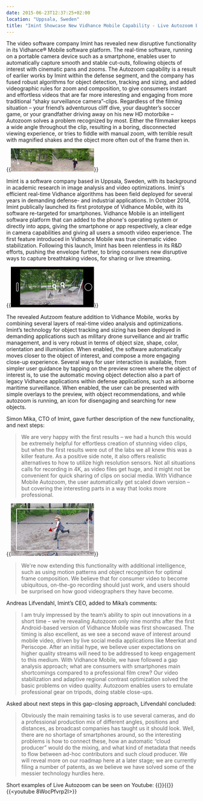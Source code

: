 ```yaml
---
date: 2015-06-23T12:37:25+02:00
location: "Uppsala, Sweden"
title: "Imint Showcase New Vidhance Mobile Capability - Live Autozoom Enables Consumers to Capture Powerful Videos"
---
```

The video software company Imint has revealed new disruptive functionality in its Vidhance® Mobile software platform. The real-time software, running on a portable camera device such as a smartphone, enables user to automatically capture smooth and stable cut-outs, following objects of interest with cinematic pans and zooms. The Autozoom capability is a result of earlier works by Imint within the defense segment, and the company has fused robust algorithms for object detection, tracking and sizing, and added videographic rules for zoom and composition, to give consumers instant and effortless videos that are far more interesting and engaging from more traditional “shaky surveillance camera”-clips.<!--more--> Regardless of the filming situation – your friend’s adventurous cliff dive, your daughter’s soccer game, or your grandfather driving away on his new HD motorbike – Autozoom solves a problem recognized by most. Either the filmmaker keeps a wide angle throughout the clip, resulting in a boring, disconnected viewing experience, or tries to fiddle with manual zoom, with terrible result with magnified shakes and the object more often out of the frame then in.

{{<img src="/nyheter/20150623-imint-showcase-new-vidhance-mobile-capability/ropeway_snapshot.jpg" caption="Original video to the left, and with Vidhance Mobile Live Autozoom to the right. The functionality change the whole video experience, and creates dynamic clips that engage the viewer.">}}

Imint is a software company based in Uppsala, Sweden, with its background in academic research in image analysis and video optimizations. Imint's efficient real-time Vidhance algorithms has been field deployed for several years in demanding defense- and industrial applications. In October 2014, Imint publically launched its first prototype of Vidhance Mobile, with its software re-targeted for smartphones. Vidhance Mobile is an intelligent software platform that can added to the phone's operating system or directly into apps, giving the smartphone or app respectively, a clear edge in camera capabilities and giving all users a smooth video experience. The first feature introduced in Vidhance Mobile was true cinematic video stabilization. Following this launch, Imint has been relentless in its R&D efforts, pushing the envelope further, to bring consumers new disruptive ways to capture breathtaking videos, for sharing or live streaming.

{{<img src="/nyheter/20150623-imint-showcase-new-vidhance-mobile-capability/uxstart.jpg" caption="Example of Ux; using also the motion-in-motion detector in Vidhance, the user can automatically be presented with suggestions on interesting objects, and quickly enable Live Autozoom.">}}

The revealed Autzoom feature addition to Vidhance Mobile, works by combining several layers of real-time video analysis and optimizations. Imint’s technology for object tracking and sizing has been deployed in demanding applications such as military drone surveillance and air traffic management, and is very robust in terms of object size, shape, color, orientation and illumination. When enabled, the software automatically moves closer to the object of interest, and compose a more engaging close-up experience. Several ways for user interaction is available, from simpler user guidance by tapping on the preview screen where the object of interest is, to use the automatic moving object detection also a part of legacy Vidhance applications within defense applications, such as airborne maritime surveillance. When enabled, the user can be presented with simple overlays to the preview, with object recommendations, and while autozoom is running, an icon for disengaging and searching for new objects.

Simon Mika, CTO of Imint, gave further description of the new functionality, and next steps:

>We are very happy with the first results – we had a hunch this would be extremely helpful for effortless creation of stunning video clips, but when the first results were out of the labs we all knew this was a killer feature. As a positive side note, it also offers realistic alternatives to how to utilize high resolution sensors. Not all situations calls for recording in 4K, as video files get huge, and it might not be convenient for quick sharing of clips on social media. With Vidhance Mobile Autozoom, the user automatically get scaled down version – but covering the interesting parts in a way that looks more professional.

{{<img src="/nyheter/20150623-imint-showcase-new-vidhance-mobile-capability/composing.jpg" caption="Vidhance Mobile Live Autozoom is being further improved, to increase automatic optimal frame composition, using motion patterns (such as direction) and object recognition.">}}

>We're now extending this functionality with additional intelligence, such as using motion patterns and object recognition for optimal frame composition. We believe that for consumer video to become ubiquitous, on-the-go recording should just work, and users should be surprised on how good videographers they have become.

Andreas Lifvendahl, Imint’s CEO, added to Mika’s comments:

>I am truly impressed by the team’s ability to spin out innovations in a short time – we’re revealing Autozoom only nine months after the first Android-based version of Vidhance Mobile was first showcased. The timing is also excellent, as we see a second wave of interest around mobile video, driven by live social media applications like Meerkat and Periscope. After an initial hype, we believe user expectations on higher quality streams will need to be addressed to keep engagement to this medium. With Vidhance Mobile, we have followed a gap analysis approach; what are consumers with smartphones main shortcomings compared to a professional film crew? Our video stabilization and adaptive regional contrast optimization solved the basic problems on video quality. Autozoom enables users to emulate professional gear on tripods, doing stable close-ups.

Asked about next steps in this gap-closing approach, Lifvendahl concluded:

>Obviously the main remaining tasks is to use several cameras, and do a professional production mix of different angles, positions and distances, as broadcast companies has taught us it should look. Well, there are no shortage of smartphones around, so the interesting problems is how to connect these, how an automatic “cloud producer” would do the mixing, and what kind of metadata that needs to flow between ad-hoc contributors and such cloud producer. We will reveal more on our roadmap here at a later stage; we are currently filing a number of patents, as we believe we have solved some of the messier technology hurdles here.

Short examples of Live Autozoom can be seen on Youtube:
{{<youtube qIletnpr8xk>}}{{<youtube BA3UTWaXWds>}}{{<youtube 8WocPfvrp2I>}}
